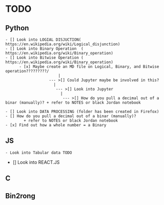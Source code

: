 # TODO


## Python
   	- [] Look into LOGIAL DISJUCTION( https://en.wikipedia.org/wiki/Logical_disjunction)
   	- [] Look into Binary Operation  ( https://en.wikipedia.org/wiki/Binary_operation)
   	- [] Look into Bitwise Operation ( https://en.wikipedia.org/wiki/Binary_operation)
   	      - [x] Maybe create an MD file on Logical, Binary, and Bitwise operation?????????/
            		       |
                       --- >[] Could Jupyter maybe be involved in this?
                         |
                          --- >[] Look into Jupyter  
                            |
                             --- >[] How do you pull a decimal out of a binar (manually)? + refer to NOTES or black Jordan notebook   

    - [] Look into DATA PROCESSING (folder has been created in Firefox)
    - [] How do you pull a decimal out of a binar (manually)?
            + refer to NOTES or black Jordan notebook 
    - [x] Find out how a whole number = a Binary 





## JS
	- Look into Tabular data TODO 
  - [] Look into REACT.JS 
	


## C 



## Bin2rong
